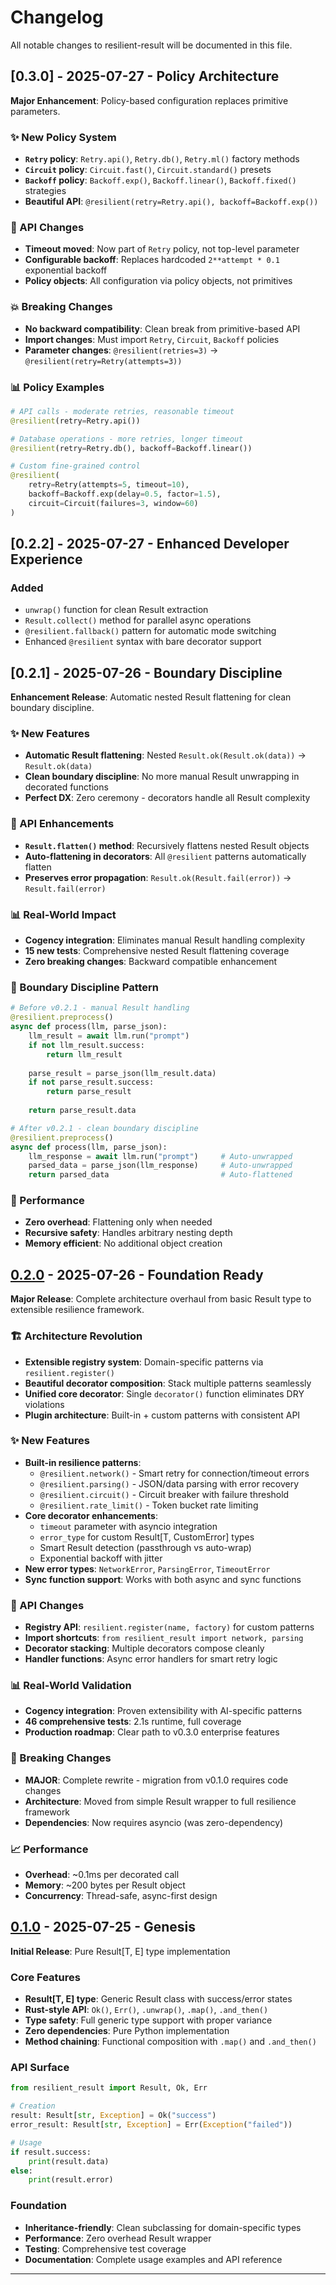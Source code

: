 # Changelog

All notable changes to resilient-result will be documented in this file.

## [0.3.0] - 2025-07-27 - Policy Architecture

**Major Enhancement**: Policy-based configuration replaces primitive parameters.

### ✨ New Policy System
- **`Retry` policy**: `Retry.api()`, `Retry.db()`, `Retry.ml()` factory methods
- **`Circuit` policy**: `Circuit.fast()`, `Circuit.standard()` presets
- **`Backoff` policy**: `Backoff.exp()`, `Backoff.linear()`, `Backoff.fixed()` strategies
- **Beautiful API**: `@resilient(retry=Retry.api(), backoff=Backoff.exp())`

### 🔧 API Changes
- **Timeout moved**: Now part of `Retry` policy, not top-level parameter
- **Configurable backoff**: Replaces hardcoded `2**attempt * 0.1` exponential backoff
- **Policy objects**: All configuration via policy objects, not primitives

### 💥 Breaking Changes
- **No backward compatibility**: Clean break from primitive-based API
- **Import changes**: Must import `Retry`, `Circuit`, `Backoff` policies
- **Parameter changes**: `@resilient(retries=3)` → `@resilient(retry=Retry(attempts=3))`

### 📊 Policy Examples
```python
# API calls - moderate retries, reasonable timeout
@resilient(retry=Retry.api())

# Database operations - more retries, longer timeout  
@resilient(retry=Retry.db(), backoff=Backoff.linear())

# Custom fine-grained control
@resilient(
    retry=Retry(attempts=5, timeout=10),
    backoff=Backoff.exp(delay=0.5, factor=1.5),
    circuit=Circuit(failures=3, window=60)
)
```

## [0.2.2] - 2025-07-27 - Enhanced Developer Experience

### Added
- `unwrap()` function for clean Result extraction
- `Result.collect()` method for parallel async operations
- `@resilient.fallback()` pattern for automatic mode switching
- Enhanced `@resilient` syntax with bare decorator support

## [0.2.1] - 2025-07-26 - Boundary Discipline

**Enhancement Release**: Automatic nested Result flattening for clean boundary discipline.

### ✨ New Features
- **Automatic Result flattening**: Nested `Result.ok(Result.ok(data))` → `Result.ok(data)`
- **Clean boundary discipline**: No more manual Result unwrapping in decorated functions
- **Perfect DX**: Zero ceremony - decorators handle all Result complexity

### 🔧 API Enhancements
- **`Result.flatten()` method**: Recursively flattens nested Result objects
- **Auto-flattening in decorators**: All `@resilient` patterns automatically flatten
- **Preserves error propagation**: `Result.ok(Result.fail(error))` → `Result.fail(error)`

### 📊 Real-World Impact
- **Cogency integration**: Eliminates manual Result handling complexity
- **15 new tests**: Comprehensive nested Result flattening coverage
- **Zero breaking changes**: Backward compatible enhancement

### 🎯 Boundary Discipline Pattern
```python
# Before v0.2.1 - manual Result handling
@resilient.preprocess()
async def process(llm, parse_json):
    llm_result = await llm.run("prompt")
    if not llm_result.success:
        return llm_result
    
    parse_result = parse_json(llm_result.data) 
    if not parse_result.success:
        return parse_result
    
    return parse_result.data

# After v0.2.1 - clean boundary discipline  
@resilient.preprocess()
async def process(llm, parse_json):
    llm_response = await llm.run("prompt")     # Auto-unwrapped
    parsed_data = parse_json(llm_response)     # Auto-unwrapped
    return parsed_data                         # Auto-flattened
```

### 🚀 Performance
- **Zero overhead**: Flattening only when needed
- **Recursive safety**: Handles arbitrary nesting depth
- **Memory efficient**: No additional object creation

## [0.2.0] - 2025-07-26 - Foundation Ready

**Major Release**: Complete architecture overhaul from basic Result type to extensible resilience framework.

### 🏗️ Architecture Revolution
- **Extensible registry system**: Domain-specific patterns via `resilient.register()`
- **Beautiful decorator composition**: Stack multiple patterns seamlessly
- **Unified core decorator**: Single `decorator()` function eliminates DRY violations
- **Plugin architecture**: Built-in + custom patterns with consistent API

### ✨ New Features
- **Built-in resilience patterns**:
  - `@resilient.network()` - Smart retry for connection/timeout errors
  - `@resilient.parsing()` - JSON/data parsing with error recovery  
  - `@resilient.circuit()` - Circuit breaker with failure threshold
  - `@resilient.rate_limit()` - Token bucket rate limiting
- **Core decorator enhancements**:
  - `timeout` parameter with asyncio integration
  - `error_type` for custom Result[T, CustomError] types
  - Smart Result detection (passthrough vs auto-wrap)
  - Exponential backoff with jitter
- **New error types**: `NetworkError`, `ParsingError`, `TimeoutError`
- **Sync function support**: Works with both async and sync functions

### 🔧 API Changes
- **Registry API**: `resilient.register(name, factory)` for custom patterns
- **Import shortcuts**: `from resilient_result import network, parsing` 
- **Decorator stacking**: Multiple decorators compose cleanly
- **Handler functions**: Async error handlers for smart retry logic

### 📊 Real-World Validation
- **Cogency integration**: Proven extensibility with AI-specific patterns
- **46 comprehensive tests**: 2.1s runtime, full coverage
- **Production roadmap**: Clear path to v0.3.0 enterprise features

### 🚨 Breaking Changes
- **MAJOR**: Complete rewrite - migration from v0.1.0 requires code changes
- **Architecture**: Moved from simple Result wrapper to full resilience framework
- **Dependencies**: Now requires asyncio (was zero-dependency)

### 📈 Performance
- **Overhead**: ~0.1ms per decorated call
- **Memory**: ~200 bytes per Result object
- **Concurrency**: Thread-safe, async-first design

## [0.1.0] - 2025-07-25 - Genesis

**Initial Release**: Pure Result[T, E] type implementation

### Core Features
- **Result[T, E] type**: Generic Result class with success/error states
- **Rust-style API**: `Ok()`, `Err()`, `.unwrap()`, `.map()`, `.and_then()`  
- **Type safety**: Full generic type support with proper variance
- **Zero dependencies**: Pure Python implementation
- **Method chaining**: Functional composition with `.map()` and `.and_then()`

### API Surface
```python
from resilient_result import Result, Ok, Err

# Creation
result: Result[str, Exception] = Ok("success")
error_result: Result[str, Exception] = Err(Exception("failed"))

# Usage
if result.success:
    print(result.data)
else:
    print(result.error)
```

### Foundation
- **Inheritance-friendly**: Clean subclassing for domain-specific types
- **Performance**: Zero overhead Result wrapper
- **Testing**: Comprehensive test coverage
- **Documentation**: Complete usage examples and API reference

---

[0.2.0]: https://github.com/iteebz/resilient-result/releases/tag/v0.2.0
[0.1.0]: https://github.com/iteebz/resilient-result/releases/tag/v0.1.0